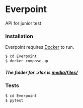 # Everpoint
 API for junior test

### Installation

Everpoint requires [Docker](https://www.docker.com/) to run.

```sh
$ cd Everpoint
$ docker compose-up
```

##### The folder for .xlsx is [media/files/](https://github.com/toren332/Everpoint/tree/master/media/files)

### Tests

```sh
$ cd Everpoint
$ pytest
```


